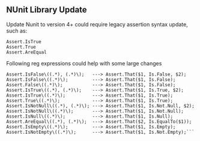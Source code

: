 ## NUnit Library Update

Update Nunit to version 4+ could require legacy assertion syntax update, such as:
```
Assert.IsTrue
Assert.True
Assert.AreEqual
```

Following reg expressions could help with some large changes

```
Assert.IsFalse\((.*), (.*)\);   ---> Assert.That($1, Is.False, $2);
Assert.IsFalse\((.*)\);         ---> Assert.That($1, Is.False);
Assert.False\((.*)\);           ---> Assert.That($1, Is.False);
Assert.IsTrue\((.*), (.*)\);    ---> Assert.That($1, Is.True, $2);
Assert.IsTrue\((.*)\);          ---> Assert.That($1, Is.True);
Assert.True\((.*)\);            ---> Assert.That($1, Is.True);
Assert.IsNotNull\((.*), (.*)\); ---> Assert.That($1, Is.Not.Null, $2);
Assert.IsNotNull\((.*)\);       ---> Assert.That($1, Is.Not.Null);
Assert.IsNull\((.*)\);          ---> Assert.That($1, Is.Null);
Assert.AreEqual\((.*), (.*)\);  ---> Assert.That($2, Is.EqualTo($1));
Assert.IsEmpty\((.*)\);         ---> Assert.That($1, Is.Empty);
Assert.IsNotEmpty\((.*)\);      ---> Assert.That($1, Is.Not.Empty);```